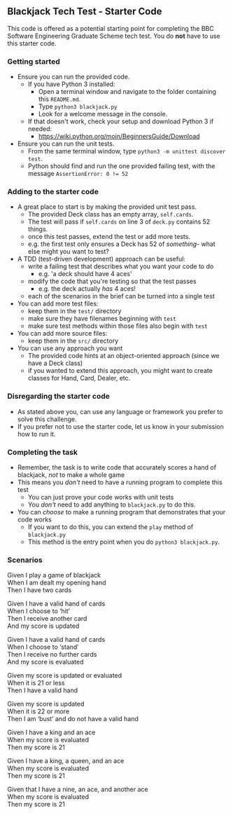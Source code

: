 ## Blackjack Tech Test - Starter Code

This code is offered as a potential starting point for completing the BBC Software Engineering Graduate Scheme tech test.
You do **not** have to use this starter code.

### Getting started

-   Ensure you can run the provided code.
    -   If you have Python 3 installed:
        -   Open a terminal window and navigate to the folder containing this `README.md`.
        -   Type `python3 blackjack.py`
        -   Look for a welcome message in the console.
    -   If that doesn't work, check your setup and download Python 3 if needed:
        -   https://wiki.python.org/moin/BeginnersGuide/Download
-   Ensure you can run the unit tests.
    -   From the same terminal window, type `python3 -m unittest discover test`.
    -   Python should find and run the one provided failing test, with the message `AssertionError: 0 != 52`

### Adding to the starter code

-   A great place to start is by making the provided unit test pass.
    -   The provided Deck class has an empty array, `self.cards`.
    -   The test will pass if `self.cards` on line 3 of `deck.py` contains 52 things.
    -   once this test passes, extend the test or add more tests.
    -   e.g. the first test only ensures a Deck has 52 of _something_- what else might you want to test?
-   A TDD (test-driven development) approach can be useful:
    -   write a failing test that describes what you want your code to do
        -   e.g. 'a deck should have 4 aces'
    -   modify the code that you're testing so that the test passes
        -   e.g. the deck actually _has_ 4 aces!
    -   each of the scenarios in the brief can be turned into a single test
-   You can add more test files:
    -   keep them in the `test/` directory
    -   make sure they have filenames beginning with `test`
    -   make sure test methods within those files also begin with `test`
-   You can add more source files:
    -   keep them in the `src/` directory
-   You can use any approach you want
    -   The provided code hints at an object-oriented approach (since we have a Deck class)
    -   if you wanted to extend this approach, you might want to create classes for Hand, Card, Dealer, etc.

### Disregarding the starter code

-   As stated above you, can use any language or framework you prefer to solve this challenge.
-   If you prefer not to use the starter code, let us know in your submission how to run it.

### Completing the task

-   Remember, the task is to write code that accurately scores a hand of blackjack, _not_ to make a whole game
-   This means you _don't_ need to have a running program to complete this test
    -   You can just prove your code works with unit tests
    -   You _don't_ need to add anything to `blackjack.py` to do this.
-   You can _choose_ to make a running program that demonstrates that your code works
    -   If you want to do this, you can extend the `play` method of `blackjack.py`
    -   This method is the entry point when you do `python3 blackjack.py`.

### Scenarios

Given I play a game of blackjack\
When I am dealt my opening hand\
Then I have two cards

Given I have a valid hand of cards\
When I choose to ‘hit’\
Then I receive another card\
And my score is updated

Given I have a valid hand of cards\
When I choose to ‘stand’\
Then I receive no further cards\
And my score is evaluated

Given my score is updated or evaluated\
When it is 21 or less\
Then I have a valid hand

Given my score is updated\
When it is 22 or more\
Then I am ‘bust’ and do not have a valid hand

Given I have a king and an ace\
When my score is evaluated\
Then my score is 21

Given I have a king, a queen, and an ace\
When my score is evaluated\
Then my score is 21

Given that I have a nine, an ace, and another ace\
When my score is evaluated\
Then my score is 21
